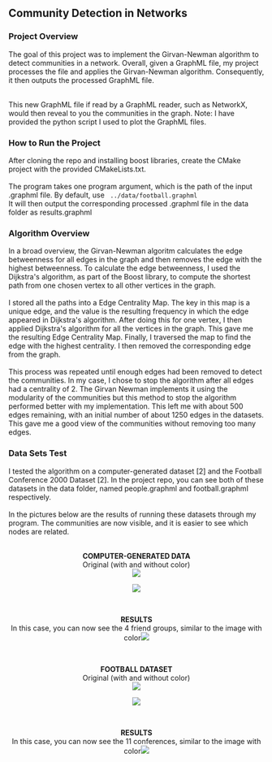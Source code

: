 ## Community Detection in Networks

### Project Overview
The goal of this project was to implement the Girvan-Newman algorithm to detect communities in a network. Overall, given a GraphML file, my project processes the file and applies the Girvan-Newman algorithm. Consequently, it then outputs the processed GraphML file.
<br><br>

This new GraphML file if read by a GraphML reader, such as NetworkX, would then reveal to you the communities in the graph. Note: I have provided the python script I used to plot the GraphML files. 

### How to Run the Project
After cloning the repo and installing boost libraries, create the CMake project with the provided CMakeLists.txt. 
<br><br>
The program takes one program argument, which is the path of the input .graphml file. By default, use ``` ../data/football.graphml``` <br> It will then output the
corresponding processed .graphml file in the data folder as results.graphml

<h3>Algorithm Overview</h3>
In a broad overview, the Girvan-Newman algoritm calculates the edge betweenness for all edges in the graph and then removes the edge with the highest betweenness. To calculate the edge betweenness, I used the Dijkstra's algorithm, as part of the Boost library, to compute the shortest path from one chosen vertex to all other vertices in the graph.
<br><br>
I stored all the paths into a Edge Centrality Map. The key in this map is a unique edge, and the value is the resulting frequency  in which the edge appeared in Dijkstra's algorithm. After doing this for one vertex, I then applied Dijkstra's algorithm for all the vertices in the graph. This gave me the resulting Edge Centrality Map. Finally, I traversed the map to find the edge with the highest centrality. I then removed the corresponding edge from the graph.
<br><br>
This process was repeated until enough edges had been removed to detect the communities. In my case, I chose to stop the algorithm after all edges had a centrality of 2. The Girvan Newman implements it using the modularity of the communities but this method to stop the algorithm performed better with my implementation. This left me with about 500 edges remaining, with an initial number of about 1250 edges in the datasets. This gave me a good view of the communities without removing too many edges.<br>

<h3>Data Sets Test</h3>
I tested the algorithm on a computer-generated dataset [2] and the Football Conference 2000 Dataset [2]. In the project repo, you can see both of these datasets in the data folder, named people.graphml and football.graphml respectively.<br><br>In the pictures below are the results of running these datasets through my program. The communities are now visible, and it is easier to see which nodes are related. <br><br>

<p align="center"><b>COMPUTER-GENERATED DATA</b><br>
Original (with and without color)<br><img src="https://user-images.githubusercontent.com/78247585/162675880-7f046b8d-3fe2-4d7c-9e71-c3174826aff0.png" style="align-conter:center"></p>
<p align="center"><img src="https://user-images.githubusercontent.com/78247585/162675896-2c46ff51-d16a-4055-af73-25a0992da4bb.png"></p>
<br>

<p align="center"><b>RESULTS</b><br>
In this case, you can now see the 4 friend groups, similar to the image with color<img src="https://user-images.githubusercontent.com/78247585/162676488-af9fd6e7-5414-4a71-8743-5b9f8510c357.png"></p>


<br>
<p align="center">
<b>FOOTBALL DATASET</b>
<br>
Original (with and without color)
<br><img src="https://user-images.githubusercontent.com/78247585/162676215-3e5332f3-be47-4284-b56e-7544ac5a8361.png"></p>
<p align="center"><img src="https://user-images.githubusercontent.com/78247585/162676180-e5909d73-0cc2-46e1-aff8-923869df3bc1.png"></p>
<br>

<p align="center"><b>RESULTS</b>
<br>
In this case, you can now see the 11 conferences, similar to the image with color<img src="https://user-images.githubusercontent.com/78247585/162676193-0a71250a-6171-4804-82b8-3ea38bcfb6a9.png"></p>


